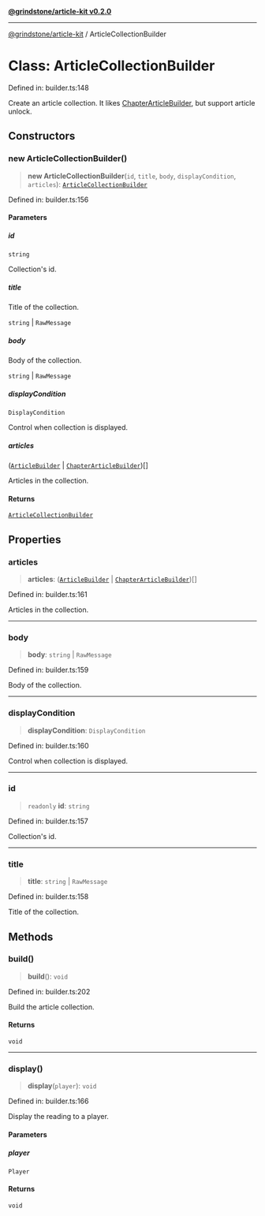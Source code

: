 [**@grindstone/article-kit v0.2.0**](../README.md)

***

[@grindstone/article-kit](../globals.md) / ArticleCollectionBuilder

# Class: ArticleCollectionBuilder

Defined in: builder.ts:148

Create an article collection.
It likes [ChapterArticleBuilder](ChapterArticleBuilder.md), but support article unlock.

## Constructors

### new ArticleCollectionBuilder()

> **new ArticleCollectionBuilder**(`id`, `title`, `body`, `displayCondition`, `articles`): [`ArticleCollectionBuilder`](ArticleCollectionBuilder.md)

Defined in: builder.ts:156

#### Parameters

##### id

`string`

Collection's id.

##### title

Title of the collection.

`string` | `RawMessage`

##### body

Body of the collection.

`string` | `RawMessage`

##### displayCondition

`DisplayCondition`

Control when collection is displayed.

##### articles

([`ArticleBuilder`](ArticleBuilder.md) \| [`ChapterArticleBuilder`](ChapterArticleBuilder.md))[]

Articles in the collection.

#### Returns

[`ArticleCollectionBuilder`](ArticleCollectionBuilder.md)

## Properties

### articles

> **articles**: ([`ArticleBuilder`](ArticleBuilder.md) \| [`ChapterArticleBuilder`](ChapterArticleBuilder.md))[]

Defined in: builder.ts:161

Articles in the collection.

***

### body

> **body**: `string` \| `RawMessage`

Defined in: builder.ts:159

Body of the collection.

***

### displayCondition

> **displayCondition**: `DisplayCondition`

Defined in: builder.ts:160

Control when collection is displayed.

***

### id

> `readonly` **id**: `string`

Defined in: builder.ts:157

Collection's id.

***

### title

> **title**: `string` \| `RawMessage`

Defined in: builder.ts:158

Title of the collection.

## Methods

### build()

> **build**(): `void`

Defined in: builder.ts:202

Build the article collection.

#### Returns

`void`

***

### display()

> **display**(`player`): `void`

Defined in: builder.ts:166

Display the reading to a player.

#### Parameters

##### player

`Player`

#### Returns

`void`
